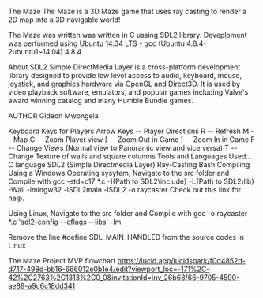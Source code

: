 The Maze
The Maze is a 3D Maze game that uses ray casting to render a 2D map into a 3D navigable world!

The Maze was written was written in C ussing SDL2 library. Deveploment was performed using Ubuntu 14.04 LTS - gcc (Ubuntu 4.8.4-2ubuntu1~14.04) 4.8.4

About SDL2
Simple DirectMedia Layer is a cross-platform development library designed to provide low level access to audio, keyboard, mouse, joystick, and graphics hardware via OpenGL and Direct3D. It is used by video playback software, emulators, and popular games including Valve's award winning catalog and many Humble Bundle games.

AUTHOR
Gideon Mwongela


Keyboard Keys for Players
Arrow Keys -- Player Directions
R -- Refresh
M -- Map
C -- Zoom Player view
[ -- Zoom Out in Game
] -- Zoom In in Game
F -- Change Views (Normal view to Panoramic view and vice versa)
T -- Change Texture of walls and square columns
Tools and Languages Used...
C language
SDL2 (Simple Directmedia Layer)
Ray-Casting
Bash
Compiling
Using a Windows Operating sysytem, Navigate to the src folder and Compile with gcc -std=c17 *.c -I{Path to SDL2\include} -L{Path to SDL2\lib} -Wall -lmingw32 -lSDL2main -lSDL2 -o raycaster Check out this link for help.

Using Linux, Navigate to the src folder and Compile with gcc -o raycaster *.c 'sdl2-config --cflags --libs' -lm

Remove the line #define SDL_MAIN_HANDLED from the source codes in Linux


The Maze Project MVP flowchart
https://lucid.app/lucidspark/f0d4852d-d717-498d-bb16-666012e0b1e4/edit?viewport_loc=-171%2C-42%2C2763%2C1313%2C0_0&invitationId=inv_26b68f66-9705-4590-ae89-a9c6c18dd341

